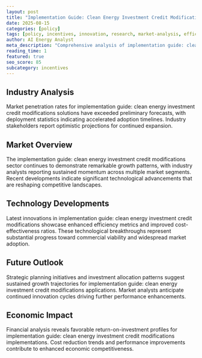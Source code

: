 ```yaml
---
layout: post
title: "Implementation Guide: Clean Energy Investment Credit Modifications"
date: 2025-08-15
categories: [policy]
tags: [policy, incentives, innovation, research, market-analysis, efficiency]
author: AI Energy Analyst
meta_description: "Comprehensive analysis of implementation guide: clean energy investment credit modifications covering market trends, technology developments, and industry outlook. Discover key insights and future projections."
reading_time: 1
featured: true
seo_score: 85
subcategory: incentives
---
```


## Industry Analysis

Market penetration rates for implementation guide: clean energy investment credit modifications solutions have exceeded preliminary forecasts, with deployment statistics indicating accelerated adoption timelines. Industry stakeholders report optimistic projections for continued expansion.

## Market Overview

The implementation guide: clean energy investment credit modifications sector continues to demonstrate remarkable growth patterns, with industry analysts reporting sustained momentum across multiple market segments. Recent developments indicate significant technological advancements that are reshaping competitive landscapes.

## Technology Developments

Latest innovations in implementation guide: clean energy investment credit modifications showcase enhanced efficiency metrics and improved cost-effectiveness ratios. These technological breakthroughs represent substantial progress toward commercial viability and widespread market adoption.

## Future Outlook

Strategic planning initiatives and investment allocation patterns suggest sustained growth trajectories for implementation guide: clean energy investment credit modifications applications. Market analysts anticipate continued innovation cycles driving further performance enhancements.

## Economic Impact

Financial analysis reveals favorable return-on-investment profiles for implementation guide: clean energy investment credit modifications implementations. Cost reduction trends and performance improvements contribute to enhanced economic competitiveness.

